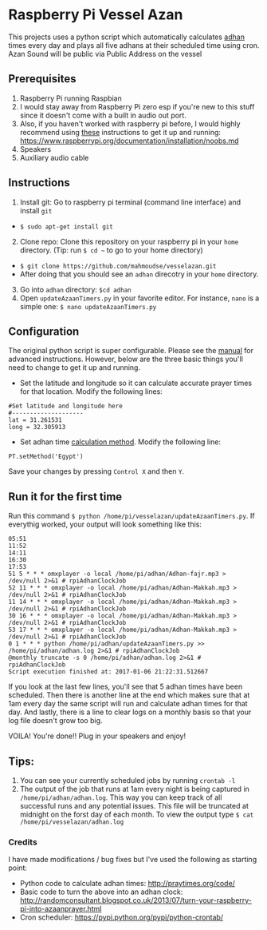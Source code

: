 # Raspberry Pi Vessel Azan 
This projects uses a python script which automatically calculates [adhan](https://en.wikipedia.org/wiki/Adhan) times every day and plays all five adhans at their scheduled time using cron. 
Azan Sound will be public via Public Address on the vessel 

## Prerequisites
1. Raspberry Pi running Raspbian
  1. I would stay away from Raspberry Pi zero esp if you're new to this stuff since it doesn't come with a built in audio out port.
  2. Also, if you haven't worked with raspberry pi before, I would highly recommend using [these](https://www.raspberrypi.org/documentation/installation/noobs.md) instructions to get it up and running: https://www.raspberrypi.org/documentation/installation/noobs.md
2. Speakers
3. Auxiliary audio cable

## Instructions
1. Install git: Go to raspberry pi terminal (command line interface) and install `git`
  * `$ sudo apt-get install git`
2. Clone repo: Clone this repository on your raspberry pi in your `home` directory. (Tip: run `$ cd ~` to go to your home directory)
  * `$ git clone https://github.com/mahmoudse/vesselazan.git`
  * After doing that you should see an `adhan` direcotry in your `home` directory. 
3. Go into `adhan` directory: `$cd adhan`
4. Open `updateAzaanTimers.py` in your favorite editor. For instance, `nano` is a simple one: `$ nano updateAzaanTimers.py`

## Configuration
The original python script is super configurable. Please see the [manual](http://praytimes.org/manual) for advanced instructions. However, below are the three basic things you'll need to change to get it up and running.

* Set the latitude and longitude so it can calculate accurate prayer times for that location. Modify the following lines:
```
#Set latitude and longitude here
#--------------------
lat = 31.261531
long = 32.305913
```
* Set adhan time [calculation method](http://praytimes.org/manual#Set_Calculation_Method). Modify the following line:
```
PT.setMethod('Egypt')
```
Save your changes by pressing `Control X` and then `Y`.

## Run it for the first time
Run this command `$ python /home/pi/vesselazan/updateAzaanTimers.py`. If everythig worked, your output will look something like this:
```
05:51
11:52
14:11
16:30
17:53
51 5 * * * omxplayer -o local /home/pi/adhan/Adhan-fajr.mp3 > /dev/null 2>&1 # rpiAdhanClockJob
52 11 * * * omxplayer -o local /home/pi/adhan/Adhan-Makkah.mp3 > /dev/null 2>&1 # rpiAdhanClockJob
11 14 * * * omxplayer -o local /home/pi/adhan/Adhan-Makkah.mp3 > /dev/null 2>&1 # rpiAdhanClockJob
30 16 * * * omxplayer -o local /home/pi/adhan/Adhan-Makkah.mp3 > /dev/null 2>&1 # rpiAdhanClockJob
53 17 * * * omxplayer -o local /home/pi/adhan/Adhan-Makkah.mp3 > /dev/null 2>&1 # rpiAdhanClockJob
0 1 * * * python /home/pi/adhan/updateAzaanTimers.py >> /home/pi/adhan/adhan.log 2>&1 # rpiAdhanClockJob
@monthly truncate -s 0 /home/pi/adhan/adhan.log 2>&1 # rpiAdhanClockJob
Script execution finished at: 2017-01-06 21:22:31.512667
```

If you look at the last few lines, you'll see that 5 adhan times have been scheduled. Then there is another line at the end which makes sure that at 1am every day the same script will run and calculate adhan times for that day. And lastly, there is a line to clear logs on a monthly basis so that your log file doesn't grow too big.

VOILA! You're done!! Plug in your speakers and enjoy!

## Tips:
1. You can see your currently scheduled jobs by running `crontab -l`
2. The output of the job that runs at 1am every night is being captured in `/home/pi/adhan/adhan.log`. This way you can keep track of all successful runs and any potential issues. This file will be truncated at midnight on the forst day of each month. To view the output type `$ cat /home/pi/vesselazan/adhan.log`

### Credits
I have made modifications / bug fixes but I've used the following as starting point:
* Python code to calculate adhan times: http://praytimes.org/code/ 
* Basic code to turn the above into an adhan clock: http://randomconsultant.blogspot.co.uk/2013/07/turn-your-raspberry-pi-into-azaanprayer.html
* Cron scheduler: https://pypi.python.org/pypi/python-crontab/ 

